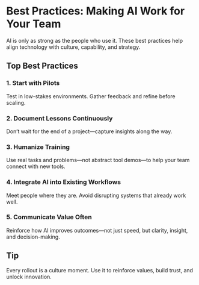 # Best Practices: Making AI Work for Your Team

AI is only as strong as the people who use it. These best practices help align technology with culture, capability, and strategy.

## Top Best Practices

### 1. Start with Pilots
Test in low-stakes environments. Gather feedback and refine before scaling.

### 2. Document Lessons Continuously
Don’t wait for the end of a project—capture insights along the way.

### 3. Humanize Training
Use real tasks and problems—not abstract tool demos—to help your team connect with new tools.

### 4. Integrate AI into Existing Workflows
Meet people where they are. Avoid disrupting systems that already work well.

### 5. Communicate Value Often
Reinforce how AI improves outcomes—not just speed, but clarity, insight, and decision-making.

## Tip

Every rollout is a culture moment. Use it to reinforce values, build trust, and unlock innovation.
